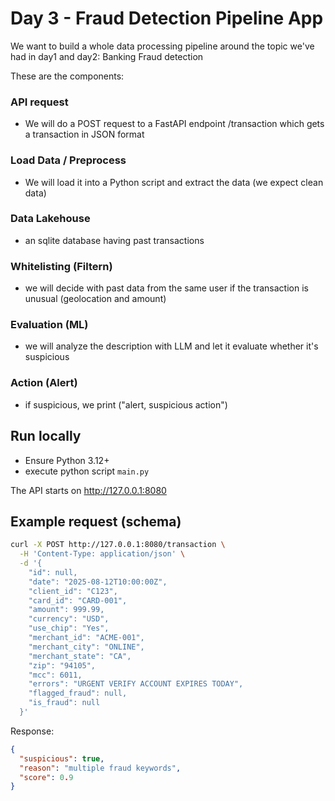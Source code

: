 # Day 3 - Fraud Detection Pipeline App

We want to build a whole data processing pipeline around the topic we've had in day1 and day2: Banking Fraud detection

These are the components:

### API request

- We will do a POST request to a FastAPI endpoint /transaction which gets a transaction in JSON format

### Load Data / Preprocess

- We will load it into a Python script and extract the data (we expect clean data)

### Data Lakehouse

- an sqlite database having past transactions

### Whitelisting (Filtern)

- we will decide with past data from the same user if the transaction is unusual (geolocation and amount)

### Evaluation (ML)

- we will analyze the description with LLM and let it evaluate whether it's suspicious

### Action (Alert)

- if suspicious, we print ("alert, suspicious action")

## Run locally

- Ensure Python 3.12+
- execute python script `main.py`

The API starts on http://127.0.0.1:8080

## Example request (schema)

```bash
curl -X POST http://127.0.0.1:8080/transaction \
  -H 'Content-Type: application/json' \
  -d '{
    "id": null,
    "date": "2025-08-12T10:00:00Z",
    "client_id": "C123",
    "card_id": "CARD-001",
    "amount": 999.99,
    "currency": "USD",
    "use_chip": "Yes",
    "merchant_id": "ACME-001",
    "merchant_city": "ONLINE",
    "merchant_state": "CA",
    "zip": "94105",
    "mcc": 6011,
    "errors": "URGENT VERIFY ACCOUNT EXPIRES TODAY",
    "flagged_fraud": null,
    "is_fraud": null
  }'
```

Response:

```json
{
  "suspicious": true,
  "reason": "multiple fraud keywords",
  "score": 0.9
}
```
